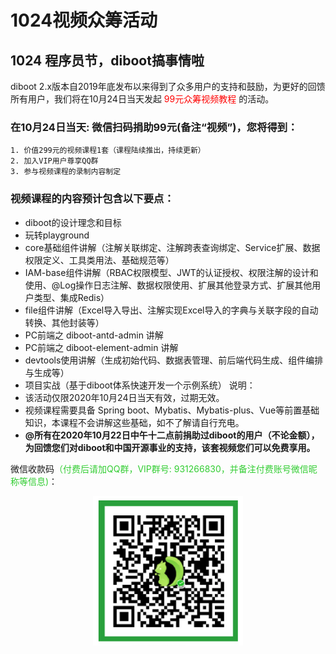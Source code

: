 # 1024视频众筹活动

## 1024 程序员节，diboot搞事情啦

diboot 2.x版本自2019年底发布以来得到了众多用户的支持和鼓励，为更好的回馈所有用户，我们将在10月24日当天发起 <font color='red'> 99元众筹视频教程 </font> 的活动。

### 在10月24日当天: 微信扫码捐助99元(备注“视频”)，您将得到：

    1. 价值299元的视频课程1套（课程陆续推出，持续更新）
    2. 加入VIP用户尊享QQ群
    3. 参与视频课程的录制内容制定

### 视频课程的内容预计包含以下要点：
- diboot的设计理念和目标
- 玩转playground
- core基础组件讲解（注解关联绑定、注解跨表查询绑定、Service扩展、数据权限定义、工具类用法、基础规范等）
- IAM-base组件讲解（RBAC权限模型、JWT的认证授权、权限注解的设计和使用、@Log操作日志注解、数据权限使用、扩展其他登录方式、扩展其他用户类型、集成Redis）
- file组件讲解（Excel导入导出、注解实现Excel导入的字典与关联字段的自动转换、其他封装等）
- PC前端之 diboot-antd-admin 讲解
- PC前端之 diboot-element-admin 讲解
- devtools使用讲解（生成初始代码、数据表管理、前后端代码生成、组件编排与生成等）
- 项目实战（基于diboot体系快速开发一个示例系统）
说明：
- 该活动仅限2020年10月24日当天有效，过期无效。
- 视频课程需要具备 Spring boot、Mybatis、Mybatis-plus、Vue等前置基础知识，本课程不会讲解这些基础，如不了解请自行充电。
- **@所有在2020年10月22日中午十二点前捐助过diboot的用户（不论金额），为回馈您们对diboot和中国开源事业的支持，该套视频您们可以免费享用。**

微信收款码<font color='LimeGreen'>（付费后请加QQ群，VIP群号: 931266830，并备注付费账号微信昵称等信息)</font>：

<div align=center>
<img src="./wechat_donate.png" width = "240" />
</div>


